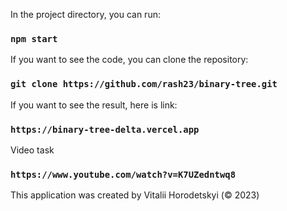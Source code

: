 In the project directory, you can run:

### `npm start`

If you want to see the code, you can clone the repository:

### `git clone https://github.com/rash23/binary-tree.git`

If you want to see the result, here is link:

### `https://binary-tree-delta.vercel.app`

Video task

### `https://www.youtube.com/watch?v=K7UZedntwq8`

This application was created by Vitalii Horodetskyi (© 2023)
